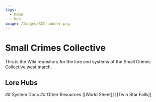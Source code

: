 ```yaml
---
tags:
  - home
  - hub
image: /Images/SCC-banner.png
---
```

# Small Crimes Collective
This is the Wiki repository for the lore and systems of the Small Crimes Collective west march.
## Lore Hubs
<List dir="/./Lore/Hubs"/>
## System Docs
<List dir="/./System"/>
## Other Resources
[[World Sheet]]  
[[Twin Star Falls]]  